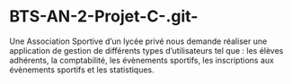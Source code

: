 # BTS-AN-2-Projet-C-.git-


Une Association Sportive d’un lycée privé nous demande réaliser une application de gestion de différents types d’utilisateurs tel que : les élèves adhérents, la comptabilité, les évènements sportifs, les inscriptions aux évènements sportifs et les statistiques.  
